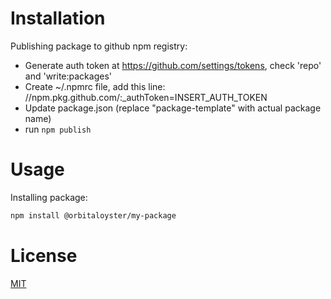 # Installation
Publishing package to github npm registry:
* Generate auth token at https://github.com/settings/tokens, check 'repo' and 'write:packages'
* Create ~/.npmrc file, add this line: //npm.pkg.github.com/:_authToken=INSERT_AUTH_TOKEN
* Update package.json (replace "package-template" with actual package name)
* run ```npm publish```

# Usage
Installing package:
```bash
npm install @orbitaloyster/my-package
```

# License
[MIT](LICENSE)
